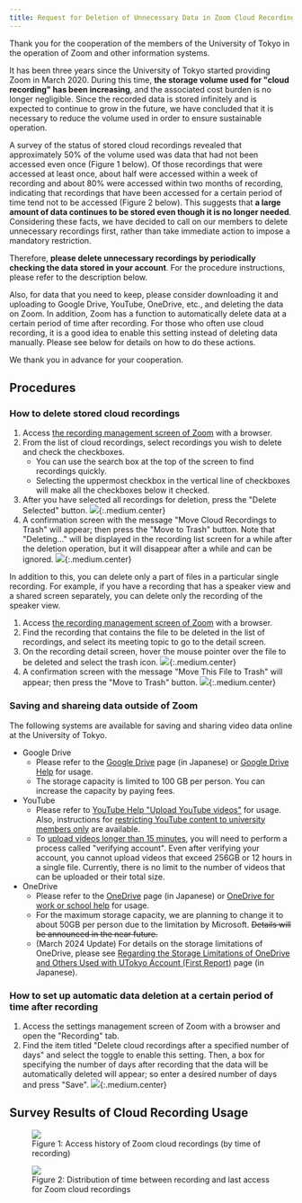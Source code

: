 ```yaml
---
title: Request for Deletion of Unnecessary Data in Zoom Cloud Recording
---
```


Thank you for the cooperation of the members of the University of Tokyo in the operation of Zoom and other information systems.

It has been three years since the University of Tokyo started providing Zoom in March 2020. During this time, **the storage volume used for "cloud recording" has been increasing**, and the associated cost burden is no longer negligible. Since the recorded data is stored infinitely and is expected to continue to grow in the future, we have concluded that it is necessary to reduce the volume used in order to ensure sustainable operation.

A survey of the status of stored cloud recordings revealed that approximately 50% of the volume used was data that had not been accessed even once (Figure 1 below). Of those recordings that were accessed at least once, about half were accessed within a week of recording and about 80% were accessed within two months of recording, indicating that recordings that have been accessed for a certain period of time tend not to be accessed (Figure 2 below). This suggests that **a large amount of data continues to be stored even though it is no longer needed**. Considering these facts, we have decided to call on our members to delete unnecessary recordings first, rather than take immediate action to impose a mandatory restriction.

Therefore, **please delete unnecessary recordings by periodically checking the data stored in your account**. For the procedure instructions, please refer to the description below.

Also, for data that you need to keep, please consider downloading it and uploading to Google Drive, YouTube, OneDrive, etc., and deleting the data on Zoom. In addition, Zoom has a function to automatically delete data at a certain period of time after recording. For those who often use cloud recording, it is a good idea to enable this setting instead of deleting data manually. Please see below for details on how to do these actions.

We thank you in advance for your cooperation.

## Procedures

### How to delete stored cloud recordings

1. Access [the recording management screen of Zoom](https://u-tokyo-ac-jp.zoom.us/recording) with a browser.
1. From the list of cloud recordings, select recordings you wish to delete and check the checkboxes.
    - You can use the search box at the top of the screen to find recordings quickly.
    - Selecting the uppermost checkbox in the vertical line of checkboxes will make all the checkboxes below it checked.
1. After you have selected all recordings for deletion, press the "Delete Selected" button.
    ![](after_select.png){:.medium.center}
1. A confirmation screen with the message "Move Cloud Recordings to Trash" will appear; then press the "Move to Trash" button. Note that "Deleting..." will be displayed in the recording list screen for a while after the deletion operation, but it will disappear after a while and can be ignored.
    ![](confirm.png){:.medium.center}

In addition to this, you can delete only a part of files in a particular single recording. For example, if you have a recording that has a speaker view and a shared screen separately, you can delete only the recording of the speaker view.

1. Access [the recording management screen of Zoom](https://u-tokyo-ac-jp.zoom.us/recording) with a browser.
1. Find the recording that contains the file to be deleted in the list of recordings, and select its meeting topic to go to the detail screen.
1. On the recording detail screen, hover the mouse pointer over the file to be deleted and select the trash icon.
    ![](each_view-select.png){:.medium.center}
1. A confirmation screen with the message "Move This File to Trash" will appear; then press the "Move to Trash" button.
    ![](select_each_view-confirm.png){:.medium.center}

### Saving and shareing data outside of Zoom

The following systems are available for saving and sharing video data online at the University of Tokyo.

- Google Drive
    - Please refer to the [Google Drive](/google/drive/) page (in Japanese) or [Google Drive Help](https://support.google.com/drive/) for usage.
    - The storage capacity is limited to 100 GB per person. You can increase the capacity by paying fees.
- YouTube
    - Please refer to [YouTube Help "Upload YouTube videos"](https://support.google.com/youtube/answer/57407) for usage. Also, instructions for [restricting YouTube content to university members only](https://www.sodan.ecc.u-tokyo.ac.jp/en/hack/youtube-utokyo-only-en/) are available.
    - To [upload videos longer than 15 minutes](https://support.google.com/youtube/answer/71673), you will need to perform a process called "verifying account". Even after verifying your account, you cannot upload videos that exceed 256GB or 12 hours in a single file. Currently, there is no limit to the number of videos that can be uploaded or their total size.
- OneDrive
    - Please refer to the [OneDrive](/microsoft/onedrive/) page (in Japanese) or [OneDrive for work or school help](https://support.microsoft.com/en-us/office/1eaa32e9-3229-47c2-b363-0a5306cb8c37) for usage.
    - For the maximum storage capacity, we are planning to change it to about 50GB per person due to the limitation by Microsoft. ~~Details will be announced in the near future.~~
    - (March 2024 Update) For details on the storage limitations of OneDrive, please see [Regarding the Storage Limitations of OneDrive and Others Used with UTokyo Account (First Report)](/notice/2023/1225-microsoft-storage/) page (in Japanese).

### How to set up automatic data deletion at a certain period of time after recording

1. Access the settings management screen of Zoom with a browser and open the "Recording" tab.
1. Find the item titled "Delete cloud recordings after a specified number of days" and select the toggle to enable this setting. Then, a box for specifying the number of days after recording that the data will be automatically deleted will appear; so enter a desired number of days and press "Save".
    ![](automatic.png){:.medium.center}

## Survey Results of Cloud Recording Usage

<figure>
    <img src="access_history.png" class="border medium center">
    <figcaption class="center">Figure 1: Access history of Zoom cloud recordings (by time of recording)</figcaption>
</figure>

<figure>
    <img src="access_period.png" class="border medium center">
    <figcaption class="center">Figure 2: Distribution of time between recording and last access for Zoom cloud recordings</figcaption>
</figure>
